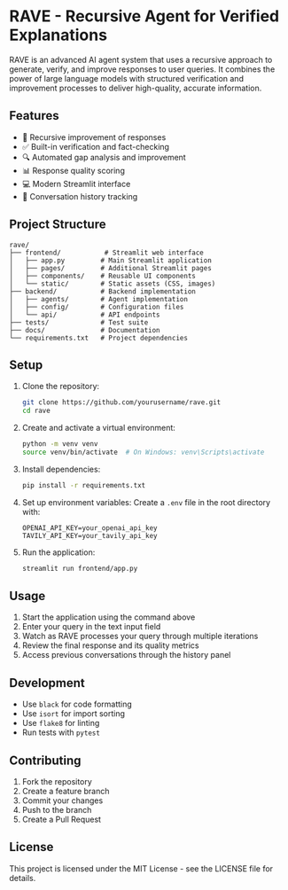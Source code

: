 # RAVE - Recursive Agent for Verified Explanations

RAVE is an advanced AI agent system that uses a recursive approach to generate, verify, and improve responses to user queries. It combines the power of large language models with structured verification and improvement processes to deliver high-quality, accurate information.

## Features

- 🤖 Recursive improvement of responses
- ✅ Built-in verification and fact-checking
- 🔍 Automated gap analysis and improvement
- 📊 Response quality scoring
- 💻 Modern Streamlit interface
- 🔄 Conversation history tracking

## Project Structure

```
rave/
├── frontend/           # Streamlit web interface
│   ├── app.py         # Main Streamlit application
│   ├── pages/         # Additional Streamlit pages
│   ├── components/    # Reusable UI components
│   └── static/        # Static assets (CSS, images)
├── backend/           # Backend implementation
│   ├── agents/        # Agent implementation
│   ├── config/        # Configuration files
│   └── api/           # API endpoints
├── tests/             # Test suite
├── docs/              # Documentation
└── requirements.txt   # Project dependencies
```

## Setup

1. Clone the repository:
   ```bash
   git clone https://github.com/yourusername/rave.git
   cd rave
   ```

2. Create and activate a virtual environment:
   ```bash
   python -m venv venv
   source venv/bin/activate  # On Windows: venv\Scripts\activate
   ```

3. Install dependencies:
   ```bash
   pip install -r requirements.txt
   ```

4. Set up environment variables:
   Create a `.env` file in the root directory with:
   ```
   OPENAI_API_KEY=your_openai_api_key
   TAVILY_API_KEY=your_tavily_api_key
   ```

5. Run the application:
   ```bash
   streamlit run frontend/app.py
   ```

## Usage

1. Start the application using the command above
2. Enter your query in the text input field
3. Watch as RAVE processes your query through multiple iterations
4. Review the final response and its quality metrics
5. Access previous conversations through the history panel

## Development

- Use `black` for code formatting
- Use `isort` for import sorting
- Use `flake8` for linting
- Run tests with `pytest`

## Contributing

1. Fork the repository
2. Create a feature branch
3. Commit your changes
4. Push to the branch
5. Create a Pull Request

## License

This project is licensed under the MIT License - see the LICENSE file for details. 